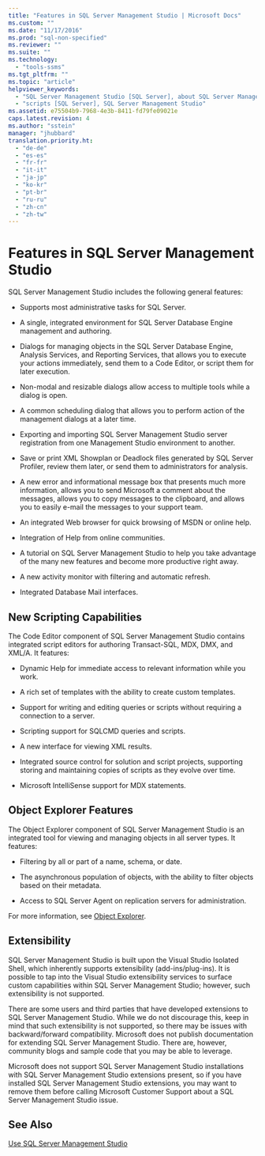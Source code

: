 ```yaml
---
title: "Features in SQL Server Management Studio | Microsoft Docs"
ms.custom: ""
ms.date: "11/17/2016"
ms.prod: "sql-non-specified"
ms.reviewer: ""
ms.suite: ""
ms.technology: 
  - "tools-ssms"
ms.tgt_pltfrm: ""
ms.topic: "article"
helpviewer_keywords: 
  - "SQL Server Management Studio [SQL Server], about SQL Server Management Studio"
  - "scripts [SQL Server], SQL Server Management Studio"
ms.assetid: e75504b9-7968-4e3b-8411-fd79fe09021e
caps.latest.revision: 4
ms.author: "sstein"
manager: "jhubbard"
translation.priority.ht: 
  - "de-de"
  - "es-es"
  - "fr-fr"
  - "it-it"
  - "ja-jp"
  - "ko-kr"
  - "pt-br"
  - "ru-ru"
  - "zh-cn"
  - "zh-tw"
---
```

# Features in SQL Server Management Studio
SQL Server Management Studio includes the following general features:  
  
-   Supports most administrative tasks for SQL Server.  
  
-   A single, integrated environment for SQL Server Database Engine management and authoring.  
  
-   Dialogs for managing objects in the SQL Server Database Engine, Analysis Services, and Reporting Services, that allows you to execute your actions immediately, send them to a Code Editor, or script them for later execution.  
  
-   Non-modal and resizable dialogs allow access to multiple tools while a dialog is open.  
  
-   A common scheduling dialog that allows you to perform action of the management dialogs at a later time.  
  
-   Exporting and importing SQL Server Management Studio server registration from one Management Studio environment to another.  
  
-   Save or print XML Showplan or Deadlock files generated by SQL Server Profiler, review them later, or send them to administrators for analysis.  
  
-   A new error and informational message box that presents much more information, allows you to send Microsoft a comment about the messages, allows you to copy messages to the clipboard, and allows you to easily e-mail the messages to your support team.  
  
-   An integrated Web browser for quick browsing of MSDN or online help.  
  
-   Integration of Help from online communities.  
  
-   A tutorial on SQL Server Management Studio to help you take advantage of the many new features and become more productive right away.  
  
-   A new activity monitor with filtering and automatic refresh.  
  
-   Integrated Database Mail interfaces.  
  
## New Scripting Capabilities  
The Code Editor component of SQL Server Management Studio contains integrated script editors for authoring Transact-SQL, MDX, DMX, and XML/A. It features:  
  
-   Dynamic Help for immediate access to relevant information while you work.  
  
-   A rich set of templates with the ability to create custom templates.  
  
-   Support for writing and editing queries or scripts without requiring a connection to a server.  
  
-   Scripting support for SQLCMD queries and scripts.  
  
-   A new interface for viewing XML results.  
  
-   Integrated source control for solution and script projects, supporting storing and maintaining copies of scripts as they evolve over time.  
  
-   Microsoft IntelliSense support for MDX statements.  
  
## Object Explorer Features  
The Object Explorer component of SQL Server Management Studio is an integrated tool for viewing and managing objects in all server types. It features:  
  
-   Filtering by all or part of a name, schema, or date.  
  
-   The asynchronous population of objects, with the ability to filter objects based on their metadata.  
  
-   Access to SQL Server Agent on replication servers for administration.  
  
For more information, see [Object Explorer](../ssms/object-explorer.md).  
  
## Extensibility  
SQL Server Management Studio is built upon the Visual Studio Isolated Shell, which inherently supports extensibility (add-ins/plug-ins). It is possible to tap into the Visual Studio extensibility services to surface custom capabilities within SQL Server Management Studio; however, such extensibility is not supported.  
  
There are some users and third parties that have developed extensions to SQL Server Management Studio. While we do not discourage this, keep in mind that such extensibility is not supported, so there may be issues with backward/forward compatibility. Microsoft does not publish documentation for extending SQL Server Management Studio. There are, however, community blogs and sample code that you may be able to leverage.  
  
Microsoft does not support SQL Server Management Studio installations with SQL Server Management Studio extensions present, so if you have installed SQL Server Management Studio extensions, you may want to remove them before calling Microsoft Customer Support about a SQL Server Management Studio issue.  
  
## See Also  
[Use SQL Server Management Studio](../ssms/use-sql-server-management-studio.md)  
  
